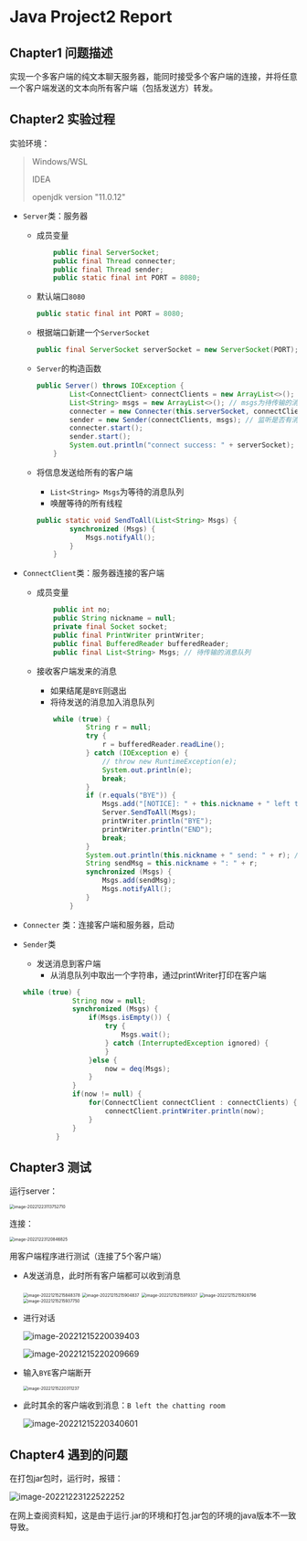 # Java Project2 Report

## Chapter1 问题描述

实现一个多客户端的纯文本聊天服务器，能同时接受多个客户端的连接，并将任意一个客户端发送的文本向所有客户端（包括发送方）转发。

## Chapter2 实验过程

实验环境：

> Windows/WSL
>
> IDEA
>
> openjdk version "11.0.12"

- `Server`类：服务器

  - 成员变量

    ```java
        public final ServerSocket;
        public final Thread connecter;
        public final Thread sender;
        public static final int PORT = 8080;
    ```

  - 默认端口`8080`

    ```java
    public static final int PORT = 8080;
    ```

  - 根据端口新建一个`ServerSocket`

    ```java
    public final ServerSocket serverSocket = new ServerSocket(PORT);
    ```

  - `Server`的构造函数

    ```java
    public Server() throws IOException {
            List<ConnectClient> connectClients = new ArrayList<>(); // 连接上的客户端
            List<String> msgs = new ArrayList<>(); // msgs为待传输的消息队列
            connecter = new Connecter(this.serverSocket, connectClients, msgs); // 监听是否有客户端连接
            sender = new Sender(connectClients, msgs); // 监听是否有消息要发送
            connecter.start();
            sender.start();
            System.out.println("connect success: " + serverSocket);
        }
    ```

  - 将信息发送给所有的客户端

    - `List<String> Msgs`为等待的消息队列
    - 唤醒等待的所有线程

    ```java
    public static void SendToAll(List<String> Msgs) {
            synchronized (Msgs) {
                Msgs.notifyAll();
            }
        }
    ```

- `ConnectClient`类：服务器连接的客户端

  - 成员变量

    ```java
     	public int no;
        public String nickname = null;
        private final Socket socket;
        public final PrintWriter printWriter;
        public final BufferedReader bufferedReader;
        public final List<String> Msgs; // 待传输的消息队列
    ```

  - 接收客户端发来的消息

    - 如果结尾是`BYE`则退出
    - 将待发送的消息加入消息队列

    ```java
    	while (true) {
                String r = null;
                try {
                    r = bufferedReader.readLine();
                } catch (IOException e) {
                    // throw new RuntimeException(e);
                    System.out.println(e);
                    break;
                }
                if (r.equals("BYE")) {
                    Msgs.add("[NOTICE]: " + this.nickname + " left the chatting room");
                    Server.SendToAll(Msgs);
                    printWriter.println("BYE");
                    printWriter.println("END");
                    break;
                }
                System.out.println(this.nickname + " send: " + r); // delete while submit
                String sendMsg = this.nickname + ": " + r;
                synchronized (Msgs) {
                    Msgs.add(sendMsg);
                    Msgs.notifyAll();
                }
            }
    ```

- `Connecter` 类：连接客户端和服务器，启动

- `Sender`类

  - 发送消息到客户端
    - 从消息队列中取出一个字符串，通过printWriter打印在客户端

  ```java
  while (true) {
              String now = null;
              synchronized (Msgs) {
                  if(Msgs.isEmpty()) {
                      try {
                          Msgs.wait();
                      } catch (InterruptedException ignored) {
                      }
                  }else {
                      now = deq(Msgs); 
                  }
              }
              if(now != null) {
                  for(ConnectClient connectClient : connectClients) {
                      connectClient.printWriter.println(now);
                  }
              }
          }
  ```

## Chapter3 测试

运行server：

<img src="C:\Users\17260\AppData\Roaming\Typora\typora-user-images\image-20221223113752710.png" alt="image-20221223113752710" style="zoom:50%;" /> 

连接：

<img src="C:\Users\17260\AppData\Roaming\Typora\typora-user-images\image-20221223120846825.png" alt="image-20221223120846825" style="zoom:50%;" /> 

用客户端程序进行测试（连接了5个客户端）

- A发送消息，此时所有客户端都可以收到消息

  <img src="C:\Users\17260\AppData\Roaming\Typora\typora-user-images\image-20221215215848378.png" alt="image-20221215215848378" style="zoom:50%;" /> 

  <img src="C:\Users\17260\AppData\Roaming\Typora\typora-user-images\image-20221215215904837.png" alt="image-20221215215904837" style="zoom:50%;" /> 

  <img src="C:\Users\17260\AppData\Roaming\Typora\typora-user-images\image-20221215215919337.png" alt="image-20221215215919337" style="zoom:50%;" /> 

  <img src="C:\Users\17260\AppData\Roaming\Typora\typora-user-images\image-20221215215928796.png" alt="image-20221215215928796" style="zoom:50%;" /> 

  <img src="C:\Users\17260\AppData\Roaming\Typora\typora-user-images\image-20221215215937750.png" alt="image-20221215215937750" style="zoom:50%;" />

- 进行对话

  ![image-20221215220039403](C:\Users\17260\AppData\Roaming\Typora\typora-user-images\image-20221215220039403.png)

  <img src="C:\Users\17260\AppData\Roaming\Typora\typora-user-images\image-20221215220209669.png" alt="image-20221215220209669" style="zoom:100%;" />

- 输入`BYE`客户端断开

  <img src="C:\Users\17260\AppData\Roaming\Typora\typora-user-images\image-20221215220311237.png" alt="image-20221215220311237" style="zoom:50%;" /> 

- 此时其余的客户端收到消息：`B left the chatting room`

  ![image-20221215220340601](C:\Users\17260\AppData\Roaming\Typora\typora-user-images\image-20221215220340601.png)

##  Chapter4 遇到的问题

在打包jar包时，运行时，报错：

![image-20221223122522252](C:\Users\17260\AppData\Roaming\Typora\typora-user-images\image-20221223122522252.png)

在网上查阅资料知，这是由于运行.jar的环境和打包.jar包的环境的java版本不一致导致。



 









 

